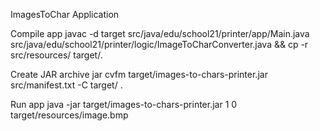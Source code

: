 ImagesToChar Application

Compile app
javac -d target src/java/edu/school21/printer/app/Main.java src/java/edu/school21/printer/logic/ImageToCharConverter.java && cp -r src/resources/ target/.

Create JAR archive
jar cvfm target/images-to-chars-printer.jar src/manifest.txt -C target/ .

Run app
java -jar target/images-to-chars-printer.jar 1 0 target/resources/image.bmp
